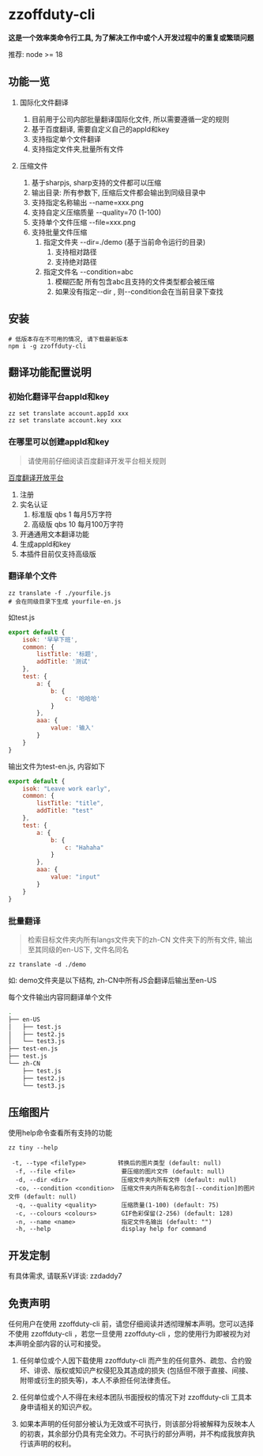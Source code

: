 # zzoffduty-cli

**这是一个效率类命令行工具, 为了解决工作中或个人开发过程中的重复或繁琐问题**

推荐: node >= 18

## 功能一览

1. 国际化文件翻译
   1. 目前用于公司内部批量翻译国际化文件, 所以需要遵循一定的规则
   2. 基于百度翻译, 需要自定义自己的appId和key
   3. 支持指定单个文件翻译
   4. 支持指定文件夹,批量所有文件

2. 压缩文件
   1. 基于sharpjs, sharp支持的文件都可以压缩
   2. 输出目录: 所有参数下, 压缩后文件都会输出到同级目录中
   3. 支持指定名称输出 --name=xxx.png
   4. 支持自定义压缩质量 --quality=70 (1-100)
   5. 支持单个文件压缩 --file=xxx.png
   6. 支持批量文件压缩
      1. 指定文件夹 --dir=./demo (基于当前命令运行的目录)
         1. 支持相对路径
         2. 支持绝对路径
      2. 指定文件名 --condition=abc
         1. 模糊匹配 所有包含abc且支持的文件类型都会被压缩
         2. 如果没有指定--dir , 则--condition会在当前目录下查找

## 安装
```shell
# 低版本存在不可用的情况, 请下载最新版本
npm i -g zzoffduty-cli
```
## 翻译功能配置说明
### 初始化翻译平台appId和key

```shell
zz set translate account.appId xxx
zz set translate account.key xxx
```

### 在哪里可以创建appId和key

> 请使用前仔细阅读百度翻译开发平台相关规则

[百度翻译开放平台](https://fanyi-api.baidu.com/api/trans/product/desktop)

1. 注册
2. 实名认证
   1. 标准版 qbs 1  每月5万字符
   2. 高级版 qbs 10 每月100万字符
3. 开通通用文本翻译功能
4. 生成appId和key
5. 本插件目前仅支持高级版

### 翻译单个文件

```shell
zz translate -f ./yourfile.js
# 会在同级目录下生成 yourfile-en.js
```
如test.js
```js
export default {
    isok: '早早下班',
    common: {
        listTitle: '标题',
        addTitle: '测试'
    },
    test: {
        a: {
            b: {
                c: '哈哈哈'
            }
        },
        aaa: {
            value: '输入'
        }
    }
}
```
输出文件为test-en.js, 内容如下
```js
export default {
    isok: "Leave work early",
    common: {
        listTitle: "title",
        addTitle: "test"
    },
    test: {
        a: {
            b: {
                c: "Hahaha"
            }
        },
        aaa: {
            value: "input"
        }
    }
}
```
### 批量翻译

> 检索目标文件夹内所有langs文件夹下的zh-CN 文件夹下的所有文件, 输出至其同级的en-US下, 文件名同名

```shell
zz translate -d ./demo
```
如: demo文件夹是以下结构, zh-CN中所有JS会翻译后输出至en-US

每个文件输出内容同翻译单个文件

```bash
.
├── en-US
│   ├── test.js
│   ├── test2.js
│   └── test3.js
├── test-en.js
├── test.js
└── zh-CN
    ├── test.js
    ├── test2.js
    └── test3.js


```
## 压缩图片

使用help命令查看所有支持的功能
```
zz tiny --help

 -t, --type <fileType>         转换后的图片类型 (default: null)
  -f, --file <file>             要压缩的图片文件 (default: null)
  -d, --dir <dir>               压缩文件夹内所有文件 (default: null)
  -co, --condition <condition>  压缩文件夹内所有名称包含[--condition]的图片文件 (default: null)
  -q, --quality <quality>       压缩质量(1-100) (default: 75)
  -c, --colours <colours>       GIF色彩保留(2-256) (default: 128)
  -n, --name <name>             指定文件名输出 (default: "")
  -h, --help                    display help for command
```
## 开发定制

有具体需求, 请联系V详谈: zzdaddy7

## 免责声明

任何用户在使用 zzoffduty-cli 前，请您仔细阅读并透彻理解本声明。您可以选择不使用 zzoffduty-cli ，若您一旦使用 zzoffduty-cli ，您的使用行为即被视为对本声明全部内容的认可和接受。

1. 任何单位或个人因下载使用 zzoffduty-cli 而产生的任何意外、疏忽、合约毁坏、诽谤、版权或知识产权侵犯及其造成的损失 (包括但不限于直接、间接、附带或衍生的损失等)，本人不承担任何法律责任。

2. 任何单位或个人不得在未经本团队书面授权的情况下对 zzoffduty-cli 工具本身申请相关的知识产权。

3. 如果本声明的任何部分被认为无效或不可执行，则该部分将被解释为反映本人的初衷，其余部分仍具有完全效力。不可执行的部分声明，并不构成我放弃执行该声明的权利。

